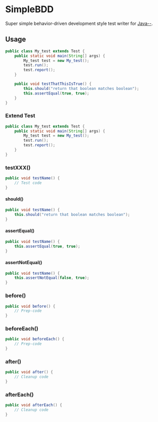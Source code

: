 # SimpleBDD

Super simple behavior-driven development style test writer for [Java--](https://github.com/javaminusminus/jmm).

## Usage

```java
public class My_test extends Test {
    public static void main(String[] args) {
        My_test test = new My_test();
        test.run();
        test.report();
    }

    public void testThatThisIsTrue() {
        this.should("return that boolean matches boolean");
        this.assertEqual(true, true);
    }
}
```

### Extend Test

```java
public class My_test extends Test {
    public static void main(String[] args) {
        My_test test = new My_test();
        test.run();
        test.report();
    }
}
```

### testXXX()

```java
public void testName() {
    // Test code
}
```

#### should()

```java
public void testName() {
    this.should("return that boolean matches boolean");
}
```

#### assertEqual()

```java
public void testName() {
    this.assertEqual(true, true);
}
```

#### assertNotEqual()

```java
public void testName() {
    this.assertNotEqual(false, true);
}
```

### before()

```java
public void before() {
    // Prep-code
}
```

### beforeEach()

```java
public void beforeEach() {
    // Prep-code
}
```

### after()

```java
public void after() {
    // Cleanup code
}
```

### afterEach()

```java
public void afterEach() {
    // Cleanup code
}
```
